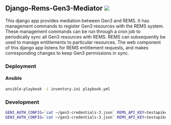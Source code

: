 <!---
[![Tests](https://github.com/AustralianBioCommons/django_rems_gen3_mediator/actions/workflows/tests.yaml/badge.svg)](https://github.com/AustralianBioCommons/django_rems_gen3_mediator/actions/workflows/tests.yaml)
[![Coverage Status](https://coveralls.io/repos/github/AustralianBioCommons/django_rems_gen3_mediator/badge.svg?branch=main)](https://coveralls.io/github/AustralianBioCommons/django_rems_gen3_mediator?branch=main)
-->

## Django-Rems-Gen3-Mediator <img src="https://rems-demo.rahtiapp.fi/img/rems_logo_en.png" style="max-height=100">

This django app provides mediation between Gen3 and REMS. It has management commands to register Gen3 resources
with the REMS system. These management commands can be run through a cron job to periodically sync all Gen3 resources
with REMS. REMS can subsequently be used to manage entitlements to particular resources. The web component of this
django app listens for REMS entitlement requests, and makes corresponding changes to keep Gen3 permissions in sync. 

### Deployment

#### Ansible

```bash
ansible-playbook -i inventory.ini playbook.yml
```

### Development

```bash
GEN3_AUTH_CONFIG=`cat ~/gen3-credentials-3.json` REMS_API_KEY=testapikey REMS_USER_ID=admin REMS_ORGANIZATION_ID=UniMelb python3 manage.py import_gen3_projects
GEN3_AUTH_CONFIG=`cat ~/gen3-credentials-3.json` REMS_API_KEY=testapikey REMS_USER_ID=admin REMS_ORGANIZATION_ID=UniMelb python3 manage.py runserver
```
